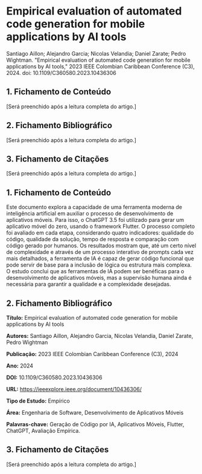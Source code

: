# Empirical evaluation of automated code generation for mobile applications by AI tools

Santiago Aillon; Alejandro Garcia; Nicolas Velandia; Daniel Zarate; Pedro Wightman. "Empirical evaluation of automated code generation for mobile applications by AI tools," 2023 IEEE Colombian Caribbean Conference (C3), 2024. doi: 10.1109/C360580.2023.10436306

## 1. Fichamento de Conteúdo

[Será preenchido após a leitura completa do artigo.]

## 2. Fichamento Bibliográfico 

[Será preenchido após a leitura completa do artigo.]

## 3. Fichamento de Citações 

[Será preenchido após a leitura completa do artigo.]



## 1. Fichamento de Conteúdo

Este documento explora a capacidade de uma ferramenta moderna de inteligência artificial em auxiliar o processo de desenvolvimento de aplicativos móveis. Para isso, o ChatGPT 3.5 foi utilizado para gerar um aplicativo móvel do zero, usando o framework Flutter. O processo completo foi avaliado em cada etapa, considerando quatro indicadores: qualidade do código, qualidade da solução, tempo de resposta e comparação com código gerado por humanos. Os resultados mostram que, até um certo nível de complexidade e através de um processo interativo de prompts cada vez mais detalhados, a ferramenta de IA é capaz de gerar código funcional que pode servir de base para a inclusão de lógica ou estrutura mais complexa. O estudo conclui que as ferramentas de IA podem ser benéficas para o desenvolvimento de aplicativos móveis, mas a supervisão humana ainda é necessária para garantir a qualidade e a complexidade desejadas.

## 2. Fichamento Bibliográfico 

**Título:** Empirical evaluation of automated code generation for mobile applications by AI tools

**Autores:** Santiago Aillon, Alejandro Garcia, Nicolas Velandia, Daniel Zarate, Pedro Wightman

**Publicação:** 2023 IEEE Colombian Caribbean Conference (C3), 2024

**Ano:** 2024

**DOI:** 10.1109/C360580.2023.10436306

**URL:** https://ieeexplore.ieee.org/document/10436306/

**Tipo de Estudo:** Empírico

**Área:** Engenharia de Software, Desenvolvimento de Aplicativos Móveis

**Palavras-chave:** Geração de Código por IA, Aplicativos Móveis, Flutter, ChatGPT, Avaliação Empírica.

## 3. Fichamento de Citações 

[Será preenchido após a leitura completa do artigo.]


